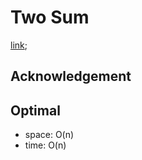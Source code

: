 # Two Sum
[link](https://leetcode.com/problems/two-sum);

## Acknowledgement

## Optimal
- space: O(n)
- time:  O(n)
